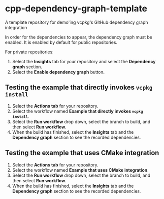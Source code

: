 # cpp-dependency-graph-template
A template repository for demo'ing vcpkg's GitHub dependency graph integration

In order for the dependencies to appear, the dependency graph must be enabled. It is enabled by default for public repositories.

For private repositories:

1. Select the __Insights__ tab for your repository and select the __Dependency graph__ section.
2. Select the __Enable dependency graph__ button.

## Testing the example that directly invokes `vcpkg install`

1. Select the __Actions tab__ for your repository.
2. Select the workflow named __Example that directly invokes `vcpkg install`__.
3. Select the __Run workflow__ drop down, select the branch to build, and then select __Run workflow__.
4. When the build has finished, select the __Insights__ tab and the __Dependency graph__ section to see the recorded dependencies.

## Testing the example that uses CMake integration

1. Select the __Actions tab__ for your repository.
2. Select the workflow named __Example that uses CMake integration__.
3. Select the __Run workflow__ drop down, select the branch to build, and then select __Run workflow__.
4. When the build has finished, select the __Insights__ tab and the __Dependency graph__ section to see the recorded dependencies.
